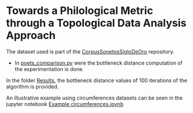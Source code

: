 # Towards a Philological Metric through a Topological Data Analysis Approach

The dataset used is part of the [CorpusSonetosSigloDeOro](https://github.com/bncolorado/CorpusSonetosSigloDeOro) repository.

* In [poets_comparison.py](https://github.com/Cimagroup/Towards-a-Philological-Metric-Through-a-TDA-Approach/blob/master/poets_comparison.py) were the bottleneck distance computation of the experimentation is done.

In the folder [Results](https://github.com/Cimagroup/Towards-a-Philological-Metric-Through-a-TDA-Approach/tree/master/Results), the bottleneck distance values of 100 iterations of the algorithm is provided.

An illustrative example using circumferences datasets can be seen in the jupyter notebook [Example circumferences.ipynb](https://github.com/Cimagroup/Towards-a-Philological-Metric-Through-a-TDA-Approach/blob/master/Example%20circumferences.ipynb)

